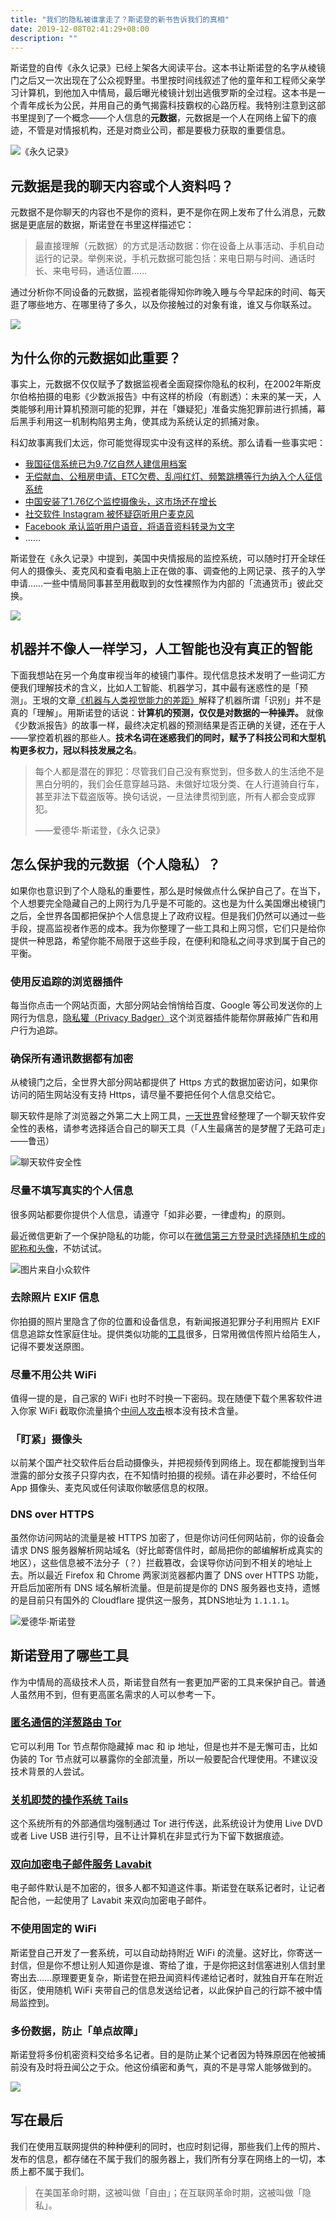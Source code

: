 ```yaml
---
title: "我们的隐私被谁拿走了？斯诺登的新书告诉我们的真相"
date: 2019-12-08T02:41:29+08:00
description: ""
---
```


斯诺登的自传《永久记录》已经上架各大阅读平台。这本书让斯诺登的名字从棱镜门之后又一次出现在了公众视野里。书里按时间线叙述了他的童年和工程师父亲学习计算机，到他加入中情局，最后曝光棱镜计划出逃俄罗斯的全过程。这本书是一个青年成长为公民，并用自己的勇气揭露科技霸权的心路历程。我特别注意到这部书里提到了一个概念——个人信息的**元数据**，元数据是一个人在网络上留下的痕迹，不管是对情报机构，还是对商业公司，都是要极力获取的重要信息。

![《永久记录》](https://tva1.sinaimg.cn/large/006tNbRwgy1g9pm9nt8joj30u016y45h.jpg)

## 元数据是我的聊天内容或个人资料吗？

元数据不是你聊天的内容也不是你的资料，更不是你在网上发布了什么消息，元数据是更底层的数据，斯诺登在书里这样描述它：

> 最直接理解（元数据）的方式是活动数据：你在设备上从事活动、手机自动运行的记录。举例来说，手机元数据可能包括：来电日期与时间、通话时长、来电号码，通话位置……

通过分析你不同设备的元数据，监视者能得知你昨晚入睡与今早起床的时间、每天逛了哪些地方、在哪里待了多久，以及你接触过的对象有谁，谁又与你联系过。

![](https://tva1.sinaimg.cn/large/006tNbRwgy1g9p9pylzx3j31900u0e81.jpg)

## 为什么你的元数据如此重要？

事实上，元数据不仅仅赋予了数据监视者全面窥探你隐私的权利，在2002年斯皮尔伯格拍摄的电影《少数派报告》中有这样的桥段（有剧透）：未来的某一天，人类能够利用计算机预测可能的犯罪，并在「嫌疑犯」准备实施犯罪前进行抓捕，幕后黑手利用这一机制构陷男主角，使其成为系统认定的抓捕对象。

科幻故事离我们太远，你可能觉得现实中没有这样的系统。那么请看一些事实吧：

- [我国征信系统已为9.7亿自然人建信用档案](http://www.gov.cn/fuwu/2018-10/22/content_5333353.htm)
- [无偿献血、公租房申请、ETC欠费、乱闯红灯、频繁跳槽等行为纳入个人征信系统](http://newspaper.jcrb.com/2019/20191125/20191125_004/20191125_004_4.htm)
- [中国安装了1.76亿个监控摄像头，这市场还在增长](https://www.qdaily.com/articles/47431.html)
- [社交软件 Instagram 被怀疑窃听用户麦克风](https://www.zhihu.com/question/64794171)
- [Facebook 承认监听用户语音，将语音资料转录为文字](http://www.xinhuanet.com/world/2019-08/15/c_1210242325.htm)
- ……

斯诺登在《永久记录》中提到，美国中央情报局的监控系统，可以随时打开全球任何人的摄像头、麦克风和查看电脑上正在做的事、调查他的上网记录、孩子的入学申请……一些中情局同事甚至用截取到的女性裸照作为内部的「流通货币」彼此交换。

![](https://tva1.sinaimg.cn/large/006tNbRwgy1g9oqelxc04j31120rttc1.jpg)

## 机器并不像人一样学习，人工智能也没有真正的智能

下面我想站在另一个角度审视当年的棱镜门事件。现代信息技术发明了一些词汇方便我们理解技术的含义，比如人工智能、机器学习，其中最有迷惑性的是「预测」。王垠的文章[《机器与人类视觉能力的差距》](https://www.yinwang.org/blog-cn/2019/09/14/machine-vs-human)解释了机器所谓「识别」并不是真的「理解」。用斯诺登的话说：**计算机的预测，仅仅是对数据的一种操弄。** 就像《少数派报告》的故事一样，最终决定机器的预测结果是否正确的关键，还在于人——掌控着机器的那些人。**技术名词在迷惑我们的同时，赋予了科技公司和大型机构更多权力，冠以科技发展之名**。

> 每个人都是潜在的罪犯：尽管我们自己没有察觉到，但多数人的生活绝不是黑白分明的，我们会任意穿越马路、未做好垃圾分类、在人行道骑自行车，甚至非法下载盗版等。换句话说，一旦法律贯彻到底，所有人都会变成罪犯。
>
> ——爱德华·斯诺登，《永久记录》

## 怎么保护我的元数据（个人隐私）？

如果你也意识到了个人隐私的重要性，那么是时候做点什么保护自己了。在当下，个人想要完全隐藏自己的上网行为几乎是不可能的。这也是为什么美国爆出棱镜门之后，全世界各国都把保护个人信息提上了政府议程。但是我们仍然可以通过一些手段，提高监视者作恶的成本。我为你整理了一些工具和上网习惯，它们只是给你提供一种思路，希望你能不局限于这些手段，在便利和隐私之间寻求到属于自己的平衡。

### 使用反追踪的浏览器插件

每当你点击一个网站页面，大部分网站会悄悄给百度、Google 等公司发送你的上网行为信息，[隐私獾（Privacy Badger）](https://chrome.google.com/webstore/detail/privacy-badger/pkehgijcmpdhfbdbbnkijodmdjhbjlgp)这个浏览器插件能帮你屏蔽掉广告和用户行为追踪。

### 确保所有通讯数据都有加密

从棱镜门之后，全世界大部分网站都提供了 Https 方式的数据加密访问，如果你访问的陌生网站没有支持 Https，请尽量不要把任何个人信息交给它。

聊天软件是除了浏览器之外第二大上网工具，[一天世界](https://yitianshijie.net/)曾经整理了一个聊天软件安全性的表格，请参考选择适合自己的聊天工具（「人生最痛苦的是梦醒了无路可走」——鲁迅）

![聊天软件安全性](https://tva1.sinaimg.cn/large/006tNbRwgy1g9oqs2klvuj30xa0te44r.jpg)

### 尽量不填写真实的个人信息

很多网站都要你提供个人信息，请遵守「如非必要，一律虚构」的原则。

最近微信更新了一个保护隐私的功能，你可以在[微信第三方登录时选择随机生成的昵称和头像](https://www.appinn.com/wechat-random-avatar/)，不妨试试。

![图片来自小众软件](https://tva1.sinaimg.cn/large/006tNbRwgy1g9oq1bdydwj30u01md0u2.jpg)

### 去除照片 EXIF 信息

你拍摄的照片里隐含了你的位置和设备信息，有新闻报道犯罪分子利用照片 EXIF 信息追踪女性家庭住址。提供类似功能的[工具](https://sspai.com/post/27007)很多，日常用微信传照片给陌生人，记得不要发送原图。

### 尽量不用公共 WiFi

值得一提的是，自己家的 WiFi 也时不时换一下密码。现在随便下载个黑客软件进入你家 WiFi 截取你流量搞个[中间人攻击](https://baike.baidu.com/item/%E4%B8%AD%E9%97%B4%E4%BA%BA%E6%94%BB%E5%87%BB)根本没有技术含量。

### 「盯紧」摄像头

以前某个国产社交软件后台启动摄像头，并把视频传到网络上。现在都能搜到当年泄露的部分女孩子只穿内衣，在不知情时拍摄的视频。请在非必要时，不给任何 App 摄像头、麦克风或任何读取你敏感信息的权限。

###  DNS over HTTPS

虽然你访问网站的流量是被 HTTPS 加密了，但是你访问任何网站前，你的设备会请求 DNS 服务器解析网站域名（好比邮寄信件时，邮局把你的邮编解析成真实的地区），这些信息被不法分子（？）拦截篡改，会误导你访问到不相关的地址上去。所以最近 Firefox 和 Chrome 两家浏览器都内置了 DNS over HTTPS 功能，开启后加密所有 DNS 域名解析流量。但是前提是你的 DNS 服务器也支持，遗憾的是目前只有国外的 Cloudflare 提供这一服务，其DNS地址为 `1.1.1.1`。

![爱德华·斯诺登](https://tva1.sinaimg.cn/large/006tNbRwgy1g9oq7u3eu9j316g0rsq5c.jpg)

## 斯诺登用了哪些工具

作为中情局的高级技术人员，斯诺登自然有一套更加严密的工具来保护自己。普通人虽然用不到，但有更高匿名需求的人可以参考一下。

### [匿名通信的洋葱路由 Tor](https://zh.wikipedia.org/wiki/Tor)

它可以利用 Tor 节点帮你隐藏掉 mac 和 ip 地址，但是也并不是无懈可击，比如伪装的 Tor 节点就可以暴露你的全部流量，所以一般要配合代理使用。不建议没技术背景的人尝试。

### [关机即焚的操作系统 Tails](https://zh.wikipedia.org/zh-hans/Tails_(%E6%93%8D%E4%BD%9C%E7%B3%BB%E7%BB%9F))

这个系统所有的外部通信均强制通过 Tor 进行传送，此系统设计为使用 Live DVD 或者 Live USB 进行引导，且不让计算机在非显式行为下留下数据痕迹。

### [双向加密电子邮件服务 Lavabit](https://lavabit.com/)

电子邮件默认是不加密的，很多人都不知道这件事。斯诺登在联系记者时，让记者配合他，一起使用了 Lavabit 来双向加密电子邮件。

### 不使用固定的 WiFi

斯诺登自己开发了一套系统，可以自动劫持附近 WiFi 的流量。这好比，你寄送一封信，但是你不想让别人知道你是谁、寄给了谁，于是你把这封信塞进别人信封里寄出去……原理要更复杂，斯诺登在把丑闻资料传递给记者时，就独自开车在附近街区，使用随机 WiFi 夹带自己的信息发送给记者，以此保护自己的行踪不被中情局监控到。

### 多份数据，防止「单点故障」

斯诺登将多份机密资料交给多名记者。目的是防止某个记者因为特殊原因在他被捕前没有及时将丑闻公之于众。他这份缜密和勇气，真的不是寻常人能够做到的。

![](https://tva1.sinaimg.cn/large/006tNbRwgy1g9oqabzz2ej31bs0rtt9h.jpg)

## 写在最后

我们在使用互联网提供的种种便利的同时，也应时刻记得，那些我们上传的照片、发布的信息，都存储在不属于我们的服务器上，我们所有分享在网络上的一切，本质上都不属于我们。

> 在美国革命时期，这被叫做「自由」；在互联网革命时期，这被叫做「隐私」。
